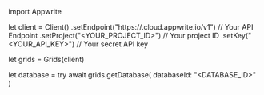 import Appwrite

let client = Client()
    .setEndpoint("https://<REGION>.cloud.appwrite.io/v1") // Your API Endpoint
    .setProject("<YOUR_PROJECT_ID>") // Your project ID
    .setKey("<YOUR_API_KEY>") // Your secret API key

let grids = Grids(client)

let database = try await grids.getDatabase(
    databaseId: "<DATABASE_ID>"
)

